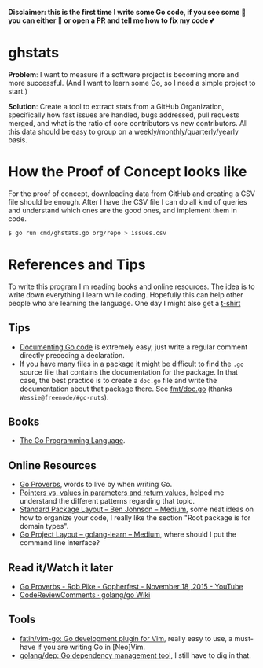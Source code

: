 **Disclaimer: this is the first time I write some Go code, if you see some :poop: you can either :see_no_evil: or open a PR and tell me how to fix my code :two_hearts:**

# ghstats
**Problem**: I want to measure if a software project is becoming more and more successful. (And I want to learn some Go, so I need a simple project to start.)

**Solution**: Create a tool to extract stats from a GitHub Organization, specifically how fast issues are handled, bugs addressed, pull requests merged, and what is the ratio of core contributors vs new contributors. All this data should be easy to group on a weekly/monthly/quarterly/yearly basis.

# How the Proof of Concept looks like
For the proof of concept, downloading data from GitHub and creating a CSV file should be enough. After I have the CSV file I can do all kind of queries and understand which ones are the good ones, and implement them in code.

```bash
$ go run cmd/ghstats.go org/repo > issues.csv
```

# References and Tips
To write this program I'm reading books and online resources. The idea is to write down everything I learn while coding. Hopefully this can help other people who are learning the language. One day I might also get a [t-shirt](https://medium.com/@ashleymcnamara/gophercon-2018-b9a97387b954)

## Tips
- [Documenting Go code](https://blog.golang.org/godoc-documenting-go-code) is extremely easy, just write a regular comment directly preceding a declaration.
- If you have many files in a package it might be difficult to find the `.go` source file that contains the documentation for the package. In that case, the best practice is to create a `doc.go` file and write the documentation about that package there. See [fmt/doc.go](https://golang.org/src/fmt/doc.go) (thanks `Wessie@freenode/#go-nuts`).

## Books
- [The Go Programming Language](https://www.gopl.io/).

## Online Resources
- [Go Proverbs](https://go-proverbs.github.io/), words to live by when writing Go.
- [Pointers vs. values in parameters and return values](https://stackoverflow.com/questions/23542989/pointers-vs-values-in-parameters-and-return-values), helped me understand the different patterns regarding that topic.
- [Standard Package Layout – Ben Johnson – Medium](https://medium.com/@benbjohnson/standard-package-layout-7cdbc8391fc1), some neat ideas on how to organize your code, I really like the section "Root package is for domain types".
- [Go Project Layout – golang-learn – Medium](https://medium.com/golang-learn/go-project-layout-e5213cdcfaa2), where should I put the command line interface?

## Read it/Watch it later
- [Go Proverbs - Rob Pike - Gopherfest - November 18, 2015 - YouTube](https://www.youtube.com/watch?v=PAAkCSZUG1c&t=7m36s)
- [CodeReviewComments · golang/go Wiki](https://github.com/golang/go/wiki/CodeReviewComments)

## Tools
- [fatih/vim-go: Go development plugin for Vim](https://github.com/fatih/vim-go), really easy to use, a must-have if you are writing Go in [Neo]Vim.
- [golang/dep: Go dependency management tool](https://github.com/golang/dep), I still have to dig in that.
